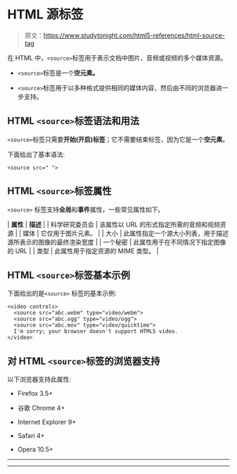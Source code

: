 # HTML 源标签

> 原文：<https://www.studytonight.com/html5-references/html-source-tag>

在 HTML 中，`<source>`标签用于表示文档中图片、音频或视频的多个媒体资源。

*   `<source>`标签是一个**空元素。**

*   `<source>`标签用于以多种格式提供相同的媒体内容，然后由不同的浏览器进一步支持。

## HTML `<source>`标签语法和用法

`<source>`标签只需要**开始(开启)标签**；它不需要结束标签，因为它是一个**空元素**。

下面给出了基本语法:

```
<source src=" ">
```

## HTML `<source>`标签属性

`<source>` 标签支持**全局**和**事件**属性，一些常见属性如下。

| **属性** | **描述** |
| 科学研究委员会 | 该属性以 URL 的形式指定所需的音频和视频资源 |
| 媒体 | 它仅用于图片元素。 |
| 大小 | 此属性指定一个源大小列表，用于描述源所表示的图像的最终渲染宽度 |
| 一个秘密 | 此属性用于在不同情况下指定图像的 URL |
| 类型 | 此属性用于指定资源的 MIME 类型。 |

## HTML `<source>`标签基本示例

下面给出的是`<source>` 标签的基本示例:

```
<video controls>
  <source src="abc.webm" type="video/webm">
  <source src="abc.ogg" type="video/ogg"> 
  <source src="abc.mov" type="video/quicktime">
  I'm sorry; your browser doesn't support HTML5 video.
</video>
```

## 对 HTML `<source>`标签的浏览器支持

以下浏览器支持此属性:

*   Firefox 3.5+

*   谷歌 Chrome 4+

*   Internet Explorer 9+

*   Safari 4+

*   Opera 10.5+

* * *

* * *